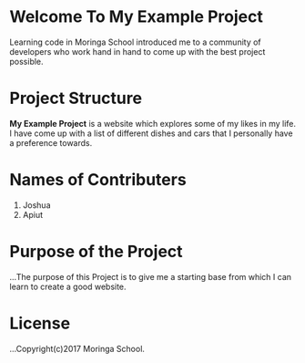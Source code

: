 # **Welcome To My Example Project**
Learning code in Moringa School introduced me to a community of developers who work hand in hand to come up with the best project possible.

# Project Structure
**My Example Project** is a website which explores some of my likes in my life. I have come up with a list of different dishes and cars that I personally have a preference towards.

# Names of Contributers
1. Joshua
2. Apiut

# Purpose of the Project
...The purpose of this Project is to give me a starting base from which I can learn to create a good website.

# **License**
 ...Copyright(c)2017 Moringa School.
